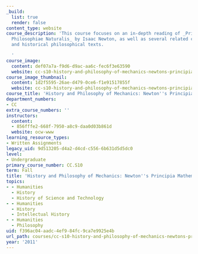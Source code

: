 ```yaml
---
_build:
  list: true
  render: false
content_type: website
course_description: 'This course focuses on an in-depth reading of _Principia Mathematica
  Philosophiae Naturalis_ by Isaac Newton, as well as several related commentaries
  and historical philosophical texts.

  '
course_image:
  content: def07a7a-f9d6-d9ac-aa6c-fec6f3e63590
  website: cc-s10-history-and-philosophy-of-mechanics-newtons-principia-mathematica-fall-2011
course_image_thumbnail:
  content: 1d2f5595-26ae-d479-0ce6-f1e91517855f
  website: cc-s10-history-and-philosophy-of-mechanics-newtons-principia-mathematica-fall-2011
course_title: 'History and Philosophy of Mechanics: Newton''s Principia Mathematica'
department_numbers:
- CC
extra_course_numbers: ''
instructors:
  content:
  - 856fffe2-668f-7950-a8c9-daa0d03b861d
  website: ocw-www
learning_resource_types:
- Written Assignments
legacy_uid: 9d513205-d4a2-d4cd-c556-6b631d5d5dc0
level:
- Undergraduate
primary_course_number: CC.S10
term: Fall
title: 'History and Philosophy of Mechanics: Newton''s Principia Mathematica'
topics:
- - Humanities
  - History
  - History of Science and Technology
- - Humanities
  - History
  - Intellectual History
- - Humanities
  - Philosophy
uid: f396ac04-aadc-4ef9-84fc-9ca7e9925e4b
url_path: courses/cc-s10-history-and-philosophy-of-mechanics-newtons-principia-mathematica-fall-2011
year: '2011'
---
```

